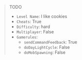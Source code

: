 > TODO
> - `Level Name`: I like cookies
> - `Cheats`: True
> - `Difficulty`: hard
> - `Multiplayer`: False
> - `Gamerules`:
>    - `sendCommandFeedback`: True
>    - `doDayLightCycle`: False
>    - `doMobSpawning`: False
